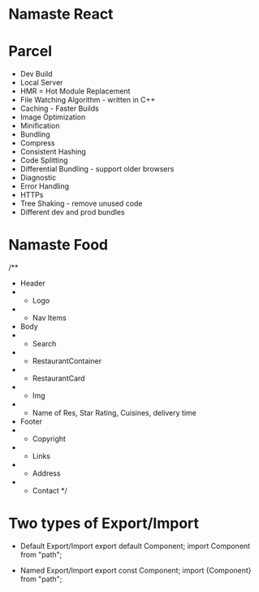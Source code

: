# Namaste React

# Parcel

- Dev Build
- Local Server
- HMR = Hot Module Replacement
- File Watching Algorithm - written in C++
- Caching - Faster Builds
- Image Optimization
- Minification
- Bundling
- Compress
- Consistent Hashing
- Code Splitting
- Differential Bundling - support older browsers
- Diagnostic
- Error Handling
- HTTPs
- Tree Shaking - remove unused code
- Different dev and prod bundles

# Namaste Food

/\*\*

- Header
- - Logo
- - Nav Items
- Body
- - Search
- - RestaurantContainer
- - RestaurantCard
- - Img
- - Name of Res, Star Rating, Cuisines, delivery time
- Footer
- - Copyright
- - Links
- - Address
- - Contact
    \*/

# Two types of Export/Import

- Default Export/Import
  export default Component;
  import Component from "path";

- Named Export/Import
  export const Component;
  import {Component} from "path";
